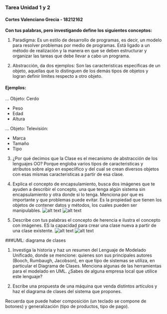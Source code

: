 ### Tarea Unidad 1 y 2
#### Cortes Valenciano Grecia - 18212162

**Con tus palabras, pero investigando define los siguientes conceptos:**

1. Paradigma:
Es un estilo de desarrollo de programas, es decir, un modelo para resolver problemas por medio de programas. Está ligado a un método de realización y la manera en que se deben estructurar y organizar las tareas que debe llevar a cabo un programa.

2. Abstracción, da dos ejemplos:
Son las caracteristicas especificas de un objeto, aquellas que lo distinguen de los demás tipos de objetos y logran definir límites respecto a otro objeto.

#### Ejemplos:
... Objeto: Cerdo
- Peso
- Edad
- Altura

... Objeto: Televisión:
- Marca
- Tamaño
- Tipo

3. ¿Por qué decimos que la Clase es el mecanismo de abstracción de los lenguajes OO?
Porque engloba varios tipos de caracteristicas y atributos sobre algo en especíifico y del cual se crean diversos objetos con esas mismas caracteristicas a partir de esa clase.

4. Explica el concepto de encapsulamiento, busca dos imágenes que te ayuden a describir el concepto, una que tenga algún sistema sin encapsulamiento y otra donde si lo tenga. Menciona por que es importante y que problemas puede evitar. 
Es la propiedad que tienen los objetos de contener datos y métodos, los cuales pueden ser manipulables.
![alt text](https://gbenussi.files.wordpress.com/2012/05/dibujo2.png)
![alt text](http://2.bp.blogspot.com/-h9Eb60hvfIU/UFbtHKHjCgI/AAAAAAAAAPs/yhPNwfax_30/s1600/Encapsulamiento2.jpg)

5. Describe con tus palabras el concepto de herencia e ilustra el concepto con imágenes.
ES la capacidad para crear una clase nueva a partir de una clase existente.
![alt text](https://3.bp.blogspot.com/-yRkQa_M1jB0/WLsgovvrhiI/AAAAAAAABfo/aAzD7YkDQ34zqIY73vdGFybEB8Bec8xrwCK4B/s1600/herencia.PNG)
![alt text](https://img-17.ccm2.net/OWEE9Lg8mDuWSbZcV_UZp7O2VhY=/44a281294dae41a69ebf2ad59d3583e1/ccm-encyclopedia/poo-images-animaux.gif)

###UML: diagrama de clases

1. Investiga la historia y haz un resumen del Lenguaje de Modelado Unificado, donde se mencione: quienes son sus principales autores (Booch, Rumbaugh, Jacobson), en que tipo de sistemas se utiliza, en particular el Diagrama de Clases. Menciona algunas de las herramientas para el modelado en UML. ¿Sabes de alguna empresa local que utilice este lenguaje?

2. Escribe una propuesta de una máquina que venda distintos artículos y haz el diagrama de clases del sistema que propones. 

Recuerda que puede haber composición (un teclado se compone de botones) y generalización (tipo de productos, tipo de pago).